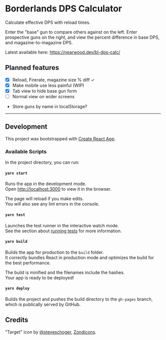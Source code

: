 # Borderlands DPS Calculator

Calculate effective DPS with reload times.

Enter the "base" gun to compare others against on the left. Enter prospective guns on the right, and view the percent difference in base DPS, and magazine-to-magazine DPS.

Latest available here: https://nearwood.dev/bl-dps-calc/

## Planned features

- [x] Reload, Firerate, magazine size % diff ✓
- [x] Make mobile use less painful (WIP)
- [x] Tab view to hide base gun form
- [ ] Normal view on wider screens
* Store guns by name in localStorage?

---

## Development

This project was bootstrapped with [Create React App](https://github.com/facebook/create-react-app).

### Available Scripts

In the project directory, you can run:

#### `yarn start`

Runs the app in the development mode.<br>
Open [http://localhost:3000](http://localhost:3000) to view it in the browser.

The page will reload if you make edits.<br>
You will also see any lint errors in the console.

#### `yarn test`

Launches the test runner in the interactive watch mode.<br>
See the section about [running tests](https://facebook.github.io/create-react-app/docs/running-tests) for more information.

#### `yarn build`

Builds the app for production to the `build` folder.<br>
It correctly bundles React in production mode and optimizes the build for the best performance.

The build is minified and the filenames include the hashes.<br>
Your app is ready to be deployed!

#### `yarn deploy`

Builds the project and pushes the build directory to the `gh-pages` branch, which is publically served by GitHub.

## Credits

"Target" icon by [@steveschoger](https://twitter.com/steveschoger), [Zondicons](http://www.zondicons.com/).

